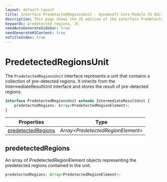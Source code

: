 ```yaml
---
layout: default-layout
title: Interface PredetectedRegionsUnit - Dynamsoft Core Module JS Edition API Reference
description: This page shows the JS edition of the interface PredetectedRegionsUnit in Dynamsoft Core Module.
keywords: predetected regions, JS
needAutoGenerateSidebar: true
needGenerateH3Content: true
noTitleIndex: true
---
```


# PredetectedRegionsUnit

The `PredetectedRegionsUnit` interface represents a unit that contains a collection of pre-detected regions. It inherits from the IntermediateResultUnit interface and stores the result of pre-detected regions.

```typescript
interface PredetectedRegionsUnit extends IntermediateResultUnit {
    predetectedRegions: Array<PredetectedRegionElement>;
}
```

| Properties | Type |
|--------|-------------|
| [predetectedRegions](#predetectedregions) | *Array\<PredetectedRegionElement>* |


## predetectedRegions

 An array of PredetectedRegionElement objects representing the predetected regions contained in the unit.

```typescript
predetectedRegions: Array<PredetectedRegionElement>;
```